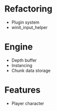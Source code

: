 # Refactoring
- Plugin system
- winit_input_helper

# Engine
- Depth buffer
- Instancing
- Chunk data storage

# Features
- Player character